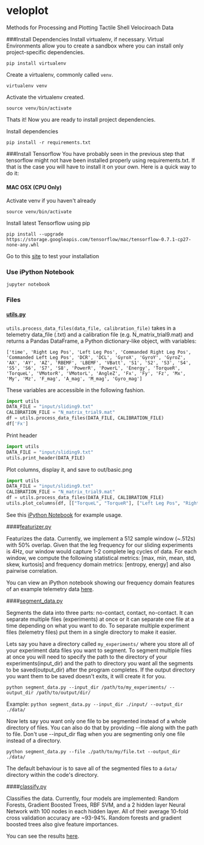 # veloplot
Methods for Processing and Plotting Tactile Shell Velociroach Data

###Install Dependencies
Install virtualenv, if necessary. Virtual Environments allow you to create a sandbox where you can install only project-specific dependencies.

`pip install virtualenv`

Create a virtualenv, commonly called `venv`.

`virtualenv venv`

Activate the virtualenv created.

`source venv/bin/activate`

Thats it! Now you are ready to install project dependencies.

Install dependencies

`pip install -r requirements.txt`

###Install Tensorflow
You have probably seen in the previous step that tensorflow might not have been installed properly using requirements.txt. If that is the case you will have to install it on your own. Here is a quick way to do it:

#### MAC OSX (CPU Only)
Activate venv if you haven't already

`source venv/bin/activate`

Install latest Tensorflow using pip

`pip install --upgrade https://storage.googleapis.com/tensorflow/mac/tensorflow-0.7.1-cp27-none-any.whl`

Go to this [site](https://www.tensorflow.org/versions/r0.7/get_started/os_setup.html#test-the-tensorflow-installation) to test your installation

### Use iPython Notebook
`jupyter notebook`

### Files

#### [utils.py](https://github.com/bsuper/veloplot/blob/master/utils.py)
`utils.process_data_files(data_file, calibration_file)` takes in a telemetry data_file (.txt) and a calibration file (e.g. N_matrix_trial9.mat) and returns a Pandas DataFrame, a Python dictionary-like object, with variables:

`['time', 'Right Leg Pos', 'Left Leg Pos', 'Commanded Right Leg Pos',
       'Commanded Left Leg Pos', 'DCR', 'DCL', 'GyroX', 'GyroY', 'GyroZ',
       'AX', 'AY', 'AZ', 'RBEMF', 'LBEMF', 'VBatt', 'S1', 'S2', 'S3',
       'S4', 'S5', 'S6', 'S7', 'S8', 'PowerR', 'PowerL', 'Energy',
       'TorqueR', 'TorqueL', 'VMotorR', 'VMotorL', 'AngleZ', 'Fx', 'Fy',
       'Fz', 'Mx', 'My', 'Mz', 'F_mag', 'A_mag', 'M_mag', 'Gyro_mag']`
       
These variables are accessible in the following fashion.

```python
import utils
DATA_FILE = "input/sliding9.txt"
CALIBRATION_FILE = "N_matrix_trial9.mat"
df = utils.process_data_files(DATA_FILE, CALIBRATION_FILE)
df['Fx']
```

Print header

```python
import utils
DATA_FILE = "input/sliding9.txt"
utils.print_header(DATA_FILE)
```

Plot columns, display it, and save to out/basic.png

```python
import utils
DATA_FILE = "input/sliding9.txt"
CALIBRATION_FILE = "N_matrix_trial9.mat"
df = utils.process_data_files(DATA_FILE, CALIBRATION_FILE)
utils.plot_columns(df, [["TorqueL", "TorqueR"], ["Left Leg Pos", "Right Leg Pos"], ["RBEMF", "LBEMF"], ["VMotorR", "VMotorL"], ["PowerR", "PowerL"], "VBatt", "AngleZ"], display=True, save_figure=True, output_dir="out/", output_filename="basic.png")
```

See this [iPython Notebook](https://github.com/bsuper/veloplot/blob/master/example_plot.ipynb) for example usage.

####[featurizer.py](https://github.com/bsuper/veloplot/blob/master/featurizer.py)

Featurizes the data. Currently, we implement a 512 sample window (~.512s) with 50% overlap. Given that the leg frequency for our sliding experiments is 4Hz, our window would capture 1-2 complete leg cycles of data. For each window, we compute the following statistical metrics: [max, min, mean, std, skew, kurtosis] and frequency domain metrics: [entropy, energy] and also pairwise correlation.

You can view an iPython notebook showing our frequency domain features of an example telemetry data [here](https://github.com/bsuper/veloplot/blob/master/disp_freq_domain_features.ipynb).

####[segment_data.py](https://github.com/bsuper/veloplot/blob/master/segment_data.py)

Segments the data into three parts: no-contact, contact, no-contact. It can separate multiple files (experiments) at once or it can separate one file at a time depending on what you want to do. To separate multiple experiment files (telemetry files) put them in a single directory to make it easier.

Lets say you have a directory called `my_experiments/` where you store all of your experiment data files you want to segment. To segment multiple files at once you will need to specify the path to the directory of your experiments(input_dir) and the path to directory you want all the segments to be saved(output_dir) after the program completes. If the output directory you want them to be saved doesn't exits, it will create it for you.

`python segment_data.py --input_dir /path/to/my_experiments/ --output_dir /path/to/output/dir/`

Example:
`python segment_data.py --input_dir ./input/ --output_dir ./data/`

Now lets say you want only one file to be segmented instead of a whole directory of files. You can also do that by providing --file along with the path to file. Don't use --input_dir flag when you are segmenting only one file instead of a directory.

`python segment_data.py --file ./path/to/my/file.txt --output_dir ./data/`

The default behaviour is to save all of the segmented files to a `data/` directory within the code's directory.

####[classify.py](https://github.com/bsuper/veloplot/blob/master/classify.py)

Classifies the data. Currently, four models are implemented: Random Forests, Gradient Boosted Trees, RBF SVM, and a 2 hidden layer Neural Network with 100 nodes in each hidden layer. All of their average 10-fold cross validation accuracy are ~93-94%. Random forests and gradient boosted trees also give feature importances.

You can see the results [here](https://github.com/bsuper/veloplot/blob/master/classification_results.ipynb).
